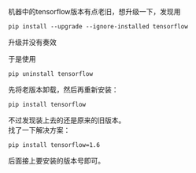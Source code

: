 机器中的tensorflow版本有点老旧，想升级一下，发现用  

```
pip install --upgrade --ignore-installed tensorflow
```  
升级并没有奏效  

于是使用  

```
pip uninstall tensorflow
```  
先将老版本卸载，然后再重新安装：  

```
pip install tensorflow
```  
不过发现装上去的还是原来的旧版本。  
找了一下解决方案：  

```
pip install tensorflow=1.6
```  
后面接上要安装的版本号即可。  